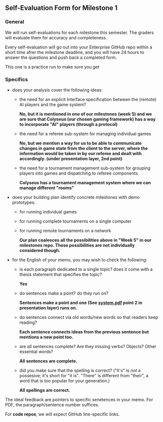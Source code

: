 ## Self-Evaluation Form for Milestone 1

### General 

We will run self-evaluations for each milestone this semester.  The
graders will evaluate them for accuracy and completeness.

Every self-evaluation will go out into your Enterprise GitHub repo
within a short time afrer the milestone deadline, and you will have 24
hours to answer the questions and push back a completed form.

This one is a practice run to make sure you get


### Specifics 


- does your analysis cover the following ideas:

  - the need for an explicit Interface specification between the (remote) AI 
    players and the game system?

    **No, but it is mentioned in one of our milestones (week 5) and we are sure that Colyseus (our chosen gaming framework) has a way to incorporate "AI" players (through a protocol)**

  - the need for a referee sub-system for managing individual games

    **No, but we mention a way for us to be able to communicate changes in game state from the client to the server, where the information would be taken in by our referee and dealt with accordingly. (under presentation layer, 2nd point)**


  - the need for a tournament management sub-system for grouping
    players into games and dispatching to referee components

    **Colyseus has a tournament management system where we can manage different "rooms"**

- does your building plan identify concrete milestones with demo prototypes:

  - for running individual games
  - for running complete tournaments on a single computer 
  - for running remote tournaments on a network

    **Our plan coalesces all the possibilities above in "Week 5" in our milestones repo.  These possibilities are not individually considered though.**



- for the English of your memo, you may wish to check the following:

  - is each paragraph dedicated to a single topic? does it come with a
    thesis statement that specifies the topic?

    **Yes**

  - do sentences make a point? do they run on?

    **Sentences make a point and one (See [system.pdf](https://github.ccs.neu.edu/CS4500-F20/rosebud/blob/master/Fish/Planning/system.pdf) point 2 in presentation layer) runs on.**

  - do sentences connect via old words/new words so that readers keep
    reading?

    **Each sentence connects ideas from the previous sentence but mentions a new point too.**

  - are all sentences complete? Are they missing verbs? Objects? Other
    essential words?

    **All sentences are complete.**

  - did you make sure that the spelling is correct? ("It's" is *not* a
    possesive; it's short for "it is". "There" is different from
    "their", a word that is too popular for your generation.)

    **All spellings are correct.**

The ideal feedback are pointers to specific senetences in your memo.
For PDF, the paragraph/sentence number suffices. 

For **code repos**, we will expect GitHub line-specific links. 



